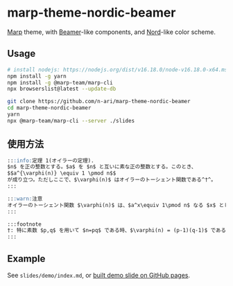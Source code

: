 # marp-theme-nordic-beamer

[Marp](https://marp.app/) theme, with [Beamer](https://ctan.org/pkg/beamer)-like components, and [Nord](https://www.nordtheme.com/)-like color scheme.

## Usage


```bash
# install nodejs: https://nodejs.org/dist/v16.18.0/node-v16.18.0-x64.msi
npm install -g yarn
npm install -g @marp-team/marp-cli
npx browserslist@latest --update-db
```

```bash
git clone https://github.com/n-ari/marp-theme-nordic-beamer
cd marp-theme-nordic-beamer
yarn
npx @marp-team/marp-cli --server ./slides
```

## 使用方法

```md
:::info:定理 1(オイラーの定理).
$n$ を正の整数とする。$a$ を $n$ と互いに素な正の整数とする。このとき、
$$a^{\varphi(n)} \equiv 1 \pmod n$$
が成り立つ。ただしここで、$\varphi(n)$ はオイラーのトーシェント関数である^†^。
:::

:::warn:注意
オイラーのトーシェント関数 $\varphi(n)$ は、$a^x\equiv 1\pmod n$ なる $x$ として最小のものを与えるわけではない。最小のものを与える関数としてカーマイケル関数 $\lambda(n)$ が存在し、これを **カーマイケルの定理** と呼ぶ。
:::

:::footnote
†: 特に素数 $p,q$ を用いて $n=pq$ である時、$\varphi(n) = (p-1)(q-1)$ である。
:::
```


## Example

See `slides/demo/index.md`, or [built demo slide on GitHub pages](https://n-ari.github.io/marp-theme-nordic-beamer/demo/).

